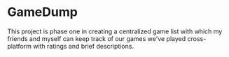 # GameDump

This project is phase one in creating a centralized game list with which my friends and myself can keep track of our games we've played cross-platform with ratings and brief descriptions.
